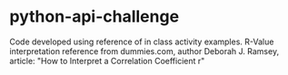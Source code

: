 # python-api-challenge

Code developed using reference of in class activity examples. 
R-Value interpretation reference from dummies.com, author Deborah J. Ramsey, article: "How to Interpret a Correlation Coefficient r"
